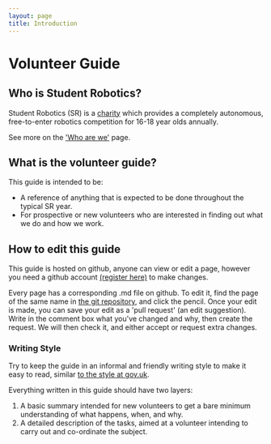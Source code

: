 ```yaml
---
layout: page
title: Introduction
---
```


Volunteer Guide
===============

## Who is Student Robotics?

Student Robotics (SR) is a [charity](sr-charity-page) which provides a completely autonomous, free-to-enter robotics competition for 16-18 year olds annually.

See more on the ['Who are we'](/who_are_we) page.

## What is the volunteer guide?

This guide is intended to be:
- A reference of anything that is expected to be done throughout the typical SR year.
- For prospective or new volunteers who are interested in finding out what we do and how we work.

## How to edit this guide

This guide is hosted on github, anyone can view or edit a page, however you need a github account [(register here)](github-register) to make changes.

Every page has a corresponding .md file on github. To edit it, find the page of the same name in [the git repository](volunteer-docs-git-repo), and click the pencil. Once your edit is made, you can save your edit as a 'pull request' (an edit suggestion). Write in the comment box what you've changed and why, then create the request. We will then check it, and either accept or request extra changes.

### Writing Style

Try to keep the guide in an informal and friendly writing style to make it easy to read, similar [to the style at gov.uk][gov-uk-style-guide].

Everything written in this guide should have two layers:
1. A basic summary intended for new volunteers to get a bare minimum understanding of what happens, when, and why.
2. A detailed description of the tasks, aimed at a volunteer intending to carry out and co-ordinate the subject.

[github-register]: https://github.com/join
[gov-uk-style-guide]: https://www.gov.uk/guidance/content-design/writing-for-gov-uk#writing-well-for-the-web
[sr-charity-page]: http://beta.charitycommission.gov.uk/charity-details/?regid=1163168&subid=0
[volunteer-docs-git-repo]: https://github.com/srobo/volunteer-docs